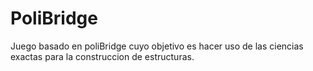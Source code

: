 # PoliBridge 

Juego basado en poliBridge cuyo objetivo es hacer uso de las ciencias exactas para la construccion de estructuras. 
